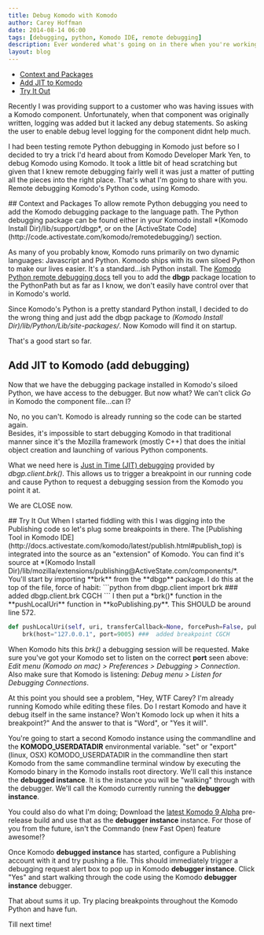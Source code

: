 ```yaml
---
title: Debug Komodo with Komodo
author: Carey Hoffman
date: 2014-08-14 06:00
tags: [debugging, python, Komodo IDE, remote debugging]
description: Ever wondered what's going on in there when you're working with Komodo?  Ever wondered how a component works?  Well why not walk through the code as Komodo does?
layout: blog
---
```


<div class="push-right toc">
    <ul>
        <li>
            <a href="#context">Context and Packages</a>
        </li>
        <li>
            <a href="#add_debugging">Add JIT to Komodo</a>
        </li>
        <li>
            <a href="#try_it">Try It Out</a> 
        </li>
    </ul>
</div>

Recently I was providing support to a customer who was having issues with a Komodo
component.  Unfortunately, when that component was originally written, logging was
added but it lacked any debug statements.  So asking the user to enable debug level logging
for the component didnt help much.  

I had been testing remote Python debugging
in Komodo just before so I decided to try a trick I'd heard about from Komodo 
Developer Mark Yen, to debug Komodo using Komodo.  It took a little bit of head 
scratching but given that I knew remote debugging fairly well it was just a matter 
of putting all the pieces into the right place.  That's what I'm going to share with
you.  Remote debugging Komodo's Python code, using Komodo.

<a name="context"/>
## Context and Packages  
To allow remote Python debugging you need to add the Komodo debugging package to
the language path.  The Python debugging package can be found either in your Komodo
install *(Komodo Install Dir)/lib/support/dbgp*, or on the [ActiveState Code](http://code.activestate.com/komodo/remotedebugging/) section.

As many of you probably know, Komodo runs primarily on two dynamic languages:
Javascript and Python.  Komodo ships with its own siloed Python to make our lives
easier.  It's a standard...ish Python install.  The [Komodo Python remote debugging docs](http://docs.activestate.com/komodo/latest/debugpython.html#Installing_the_Python_Remote_Debugger)
tell you to add the **dbgp** package location to the PythonPath but as far as I know,
we don't easily have control over that in Komodo's world.

Since Komodo's Python is a pretty standard Python install, I decided to do the wrong
thing and just add the dbgp package to *(Komodo Install Dir)/lib/Python/Lib/site-packages/*.
Now Komodo will find it on startup.

That's a good start so far.

<a name="add_debugging"></a>
## Add JIT to Komodo (add debugging)
Now that we have the debugging package installed in Komodo's siloed Python, we 
have access to the debugger.  But now what?  We can't click *Go* in Komodo the
component file...can I?

No, no you can't.  Komodo is already running so the code can be started again.  
Besides, it's impossible to start debugging Komodo in that traditional manner 
since it's the Mozilla framework (mostly C++) that does the initial object 
creation and launching of various Python components.

What we need here is [Just in Time (JIT) debugging](http://docs.activestate.com/komodo/latest/debugpython.html#debugpython_dbgpclient_functions)
provided by *dbgp.client.brk()*.  This allows us to trigger a breakpoint in our
running code and cause Python to request a debugging session from the Komodo 
you point it at.  

We are CLOSE now.

<a name="try_it"/>
## Try It Out 
When I started fiddling with this I was digging into the Publishing
 code so let's plug some breakpoints in there.  The [Publishing Tool in Komodo IDE](http://docs.activestate.com/komodo/latest/publish.html#publish_top)
is integrated into the source as an "extension" of Komodo.  You can find it's
source at *(Komodo Install Dir)/lib/mozilla/extensions/publishing@ActiveState.com/components/*.
You'll start by importing **brk** from the **dbgp** package.  I do this at the
top of the file, force of habit:
```python
from dbgp.client import brk  ### added dbgp.client.brk CGCH
```
I then put a *brk()* function in the **pushLocalUri** function in **koPublishing.py**.
This SHOULD be around line 572.

```python
def pushLocalUri(self, uri, transferCallback=None, forcePush=False, pubSettings=None):
    brk(host="127.0.0.1", port=9005) ###  added breakpoint CGCH
```

When Komodo hits this *brk()* a debugging session will be requested. Make sure
you've got your Komodo set to listen on the correct **port** seen above: *Edit menu
(Komodo on mac) > Preferences > Debugging > Connection*.  Also make sure that
Komodo is listening: *Debug menu > Listen for Debugging Connections*.

At this point you should see a problem, "Hey, WTF Carey?  I'm already running
Komodo while editing these files.  Do I restart Komodo and have it debug itself
in the same instance?  Won't Komodo lock up when it hits a breakpoint?"  And the
answer to that is "Word", or "Yes it will".

You're going to start a second Komodo instance using the commandline and the
**KOMODO_USERDATADIR** environmental variable.  "set" or "export" (linux, OSX) KOMODO_USERDATADIR in the
commandline then start Komodo from the same commandline terminal window by executing
the Komodo binary in the Komodo installs root directory.  We'll call this instance the
**debugged instance**.  It is the instance you will be "walking"
through with the debugger.  We'll call the Komodo currently running the **debugger instance**.

You could also do what I'm doing;  Download the [latest Komodo 9 Alpha](http://komodoide.com/download/)
pre-release build and use that as the **debugger instance** instance.  For those of you from the
future, isn't the Commando (new Fast Open) feature awesome!?

Once Komodo **debugged instance** has started, configure a Publishing account with it and try
pushing a file. This should immediately trigger a debugging request alert box to
pop up in Komodo **debugger instance**.  Click "Yes" and start walking through the code using
the Komodo **debugger instance** debugger.

That about sums it up.  Try placing breakpoints throughout the Komodo Python and
have fun.

Till next time!
